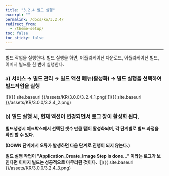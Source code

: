 ```yaml
---
title: "3.2.4 빌드 실행"
excerpt: ""
permalink: /docs/ko/3.2.4/
redirect_from:
  - /theme-setup/
toc: false
toc_sticky: false
---
```


---
빌드 작업을 실행한다. 빌드 실행을 하면, 어플리케이션 다운로드, 어플리케이션 빌드, 이미지 빌드를 한 번에 실행한다.

### a\) 서비스 → 빌드 관리 → 빌드 액션 메뉴\(활성화\) → 빌드 실행을 선택하여 빌드작업을 실행
![]({{ site.baseurl }}/assets/KR/3.0.0/3.2.4_1.png)![]({{ site.baseurl }}/assets/KR/3.0.0/3.2.4_2.png)

### b\) 빌드 실행 시, 현재 액션이 변경되면서 로그 창이 활성화 된다.

**빌드생성시 체크박스에서 선택된  갯수 만큼 탭이 활성화되며, 각 단계별로 빌드 과정을 확인 할 수 있다.**

**\(DOWN 단계에서 오류가 발생하면 다음 단계로 진행이 되지 않는다.\)**

**빌드 실행 작업이 "Application\_Create\_Image Step is done..." 이라는 로그가 보인다면 이미지 빌드는 성공적으로 마무리된 것이다.**
![]({{ site.baseurl }}/assets/KR/3.0.0/3.2.4_3.png)
